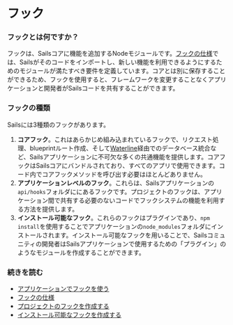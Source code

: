 # フック

### フックとは何ですか？

フックは、Sailsコアに機能を追加するNodeモジュールです。[フックの仕様](https://sailsguides.jp/doc/concepts/extending-sails/hooks/hook-specification)では、Sailsがそのコードをインポートし、新しい機能を利用できるようにするためのモジュールが満たすべき要件を定義しています。コアとは別に保存することができるため、フックを使用すると、フレームワークを変更することなくアプリケーションと開発者がSailsコードを共有することができます。

### フックの種類

Sailsには3種類のフックがあります。

1. **コアフック**。これはあらかじめ組み込まれているフックで、リクエスト処理、blueprintルート作成、そして[Waterline](https://sailsguides.jp/doc/concepts/models-and-orm)経由でのデータベース統合など、Sailsアプリケーションに不可欠な多くの共通機能を提供します。コアフックはSailsコアにバンドルされており、すべてのアプリで使用できます。コード内でコアフックメソッドを呼び出す必要はほとんどありません。
2. **アプリケーションレベルのフック**。これらは、Sailsアプリケーションの`api/hooks`フォルダににあるフックです。プロジェクトのフックは、アプリケーション間で共有する必要のないコードでフックシステムの機能を利用する方法を提供します。
3. **インストール可能なフック**。これらのフックはプラグインであり、`npm install`を使用することでアプリケーションの`node_modules`フォルダにインストールされます。インストール可能なフックを用いることで、Sailsコミュニティの開発者はSailsアプリケーションで使用するための「プラグイン」のようなモジュールを作成することができます。

### 続きを読む

* [アプリケーションでフックを使う](https://sailsguides.jp/doc/concepts/extending-sails/hooks/using-hooks)
* [フックの仕様](https://sailsguides.jp/doc/concepts/extending-sails/hooks/hook-specification)
* [プロジェクトのフックを作成する](https://sailsguides.jp/doc/concepts/extending-sails/hooks/project-hooks)
* [インストール可能なフックを作成する](https://sailsguides.jp/doc/concepts/extending-sails/Hooks/installable-hooks)



<docmeta name="displayName" value="Hooks">
<docmeta name="displayName_ja" value="フック">
<docmeta name="stabilityIndex" value="3">
